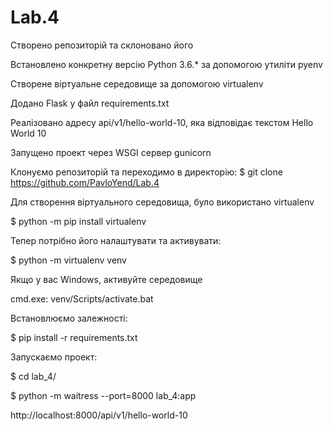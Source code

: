 # Lab.4

Створено репозиторій та склоновано його

Встановлено конкретну версію Python 3.6.* за допомогою утиліти pyenv

Створене віртуальне середовище за допомогою virtualenv

Додано Flask у файл requirements.txt

Реалізовано адресу api/v1/hello-world-10, яка відповідає текстом Hello World 10

Запущено проект через WSGI сервер gunicorn

Клонуємо репозиторій та переходимо в директорію: $ git clone https://github.com/PavloYend/Lab.4

Для створення віртуального середовища, було використано virtualenv

$ python -m pip install virtualenv

Тепер потрібно його налаштувати та активувати:

$ python -m virtualenv venv

Якщо у вас Windows, активуйте середовище

cmd.exe: venv/Scripts/activate.bat

Встановлюємо залежності:

$ pip install -r requirements.txt

Запускаємо проект:

$ cd lab_4/

$ python -m waitress --port=8000 lab_4:app

http://localhost:8000/api/v1/hello-world-10
